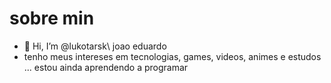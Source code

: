 






# sobre min
- 👋 Hi, I’m @lukotarsk\ joao eduardo
- tenho meus intereses em tecnologias, games, videos, animes e estudos ...
 estou ainda aprendendo a programar
